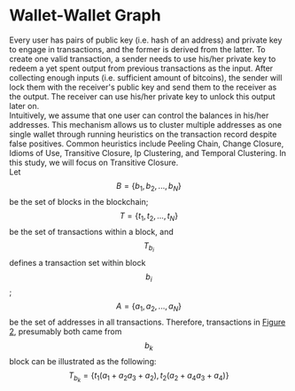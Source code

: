 # Wallet-Wallet Graph
Every user has pairs of public key (i.e. hash of an address) and private key to engage in transactions, and the former is derived from the latter. To create one valid transaction, a sender needs to use his/her private key to redeem a yet spent output from previous transactions as the input. After collecting enough inputs (i.e. sufficient amount of bitcoins), the sender will lock them with the receiver's public key and send them to the receiver as the output. The receiver can use his/her private key to unlock this output later on.  
Intuitively, we assume that one user can control the balances in his/her addresses. This mechanism allows us to cluster multiple addresses as one single wallet through running heuristics on the transaction record despite false positives. Common heuristics include Peeling Chain, Change Closure, Idioms of Use, Transitive Closure, Ip Clustering, and Temporal Clustering. In this study, we will focus on Transitive Closure.  
Let $$B=\{b_{1},b_{2},...,b_{N}\}$$be the set of blocks in the blockchain; $$T=\{t_{1},t_{2},...,t_{N}\}$$be the set of transactions within a block, and $$T_{b_{i}}$$ defines a transaction set within block $$b_{i}$$; $$A=\{a_{1}, a_{2}, ..., a_{N}\}$$ be the set of addresses in all transactions. Therefore, transactions in [Figure 2](#fig2), presumably both came from $$b_{k}$$ block can be illustrated as the following: $$T_{b_{k}}=\{t_{1}(a_{1}+a_{2}a_{3}+a_{2}), t_{2}(a_{2}+a_{4}a_{3}+a_{4})\}$$

